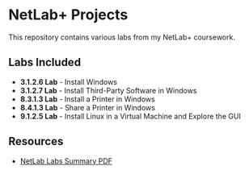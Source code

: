 # NetLab+ Projects
This repository contains various labs from my NetLab+ coursework.

## Labs Included
- **3.1.2.6 Lab** - Install Windows
- **3.1.2.7 Lab** - Install Third-Party Software in Windows
- **8.3.1.3 Lab** - Install a Printer in Windows
- **8.4.1.3 Lab** - Share a Printer in Windows
- **9.1.2.5 Lab** - Install Linux in a Virtual Machine and Explore the GUI

## Resources
- [NetLab Labs Summary PDF](./your_pdf_file.pdf)
